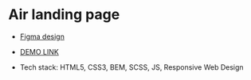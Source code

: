 # Air landing page
- [Figma design](https://www.figma.com/file/7qwsWggv9BAxMi2VPhBuPr/Air-(formerly-Dia)?node-id=9138%3A35)

- [DEMO LINK](https://Oleksandr-Leshchenko.github.io/layout_dia/)

- Tech stack: HTML5, CSS3, BEM, SCSS, JS, Responsive Web Design
